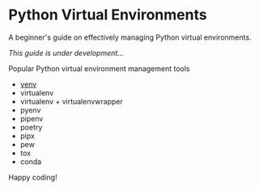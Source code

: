# Python Virtual Environments

A beginner's guide on effectively managing Python virtual environments.

*This guide is under development...*

Popular Python virtual environment management tools
* [venv](venv/README.md)
* virtualenv
* virtualenv + virtualenvwrapper
* pyenv
* pipenv
* poetry
* pipx
* pew
* tox
* conda

Happy coding!

